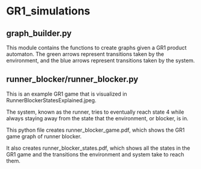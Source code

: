 # GR1_simulations

## graph_builder.py
This module contains the functions to create graphs given a GR1 product automaton. 
The green arrows represent transitions taken by the environment, and the blue arrows represent transitions taken by the system.

## runner_blocker/runner_blocker.py
This is an example GR1 game that is visualized in RunnerBlockerStatesExplained.jpeg.

The system, known as the runner, tries to eventually reach state 4 while always staying away from the state that the environment, or blocker, is in.

This python file creates runner_blocker_game.pdf, which shows the GR1 game graph of runner blocker.

It also creates runner_blocker_states.pdf, which shows all the states in the GR1 game and the transitions the environment and system take to reach them. 

